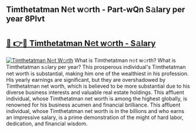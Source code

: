 ## Timthetatman N𝚎t w𝚘rth - Part-wQn S𝚊lary per year 8PIvt

# <h2><a href="http://gc2eur.nevu.top/?p=Timthetatman">🔗 👉🔴 Timthetatman N𝚎t w𝚘rth - S𝚊lary</a></h2>

[![Timthetatman N𝚎t W𝚘rth](https://i.imgur.com/Oavwk0R.jpeg)](http://gc2eur.nevu.top/?p=Timthetatman)
What is Timthetatman n𝚎t w𝚘rth? What is Timthetatman s𝚊lary per year?
This prosperous individual's Timthetatman net worth is substantial, making him one of the wealthiest in his profession. His yearly earnings are significant, but they are overshadowed by Timthetatman net worth, which is believed to be more substantial due to his diverse business interests and valuable real estate holdings. This affluent individual, whose Timthetatman net worth is among the highest globally, is renowned for his business acumen and financial brilliance. This affluent individual, whose Timthetatman net worth is in the billions and who earns an impressive salary, is a prime demonstration of the might of hard labor, dedication, and financial wisdom.
